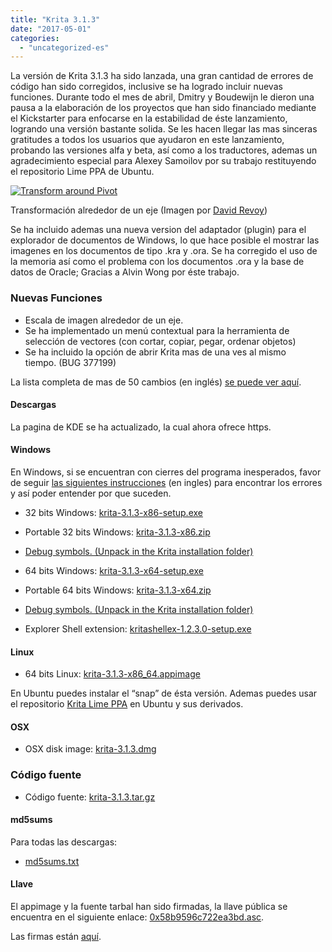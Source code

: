 ```yaml
---
title: "Krita 3.1.3"
date: "2017-05-01"
categories: 
  - "uncategorized-es"
---
```


La versión de Krita 3.1.3 ha sido lanzada, una gran cantidad de errores de código han sido corregidos, inclusive se ha logrado incluir nuevas funciones. Durante todo el mes de abril, Dmitry y Boudewijn le dieron una pausa a la elaboración de los proyectos que han sido financiado mediante el Kickstarter para enfocarse en la estabilidad de éste lanzamiento, logrando una versión bastante solida. Se les hacen llegar las mas sinceras gratitudes a todos los usuarios que ayudaron en este lanzamiento, probando las versiones alfa y beta, así como a los traductores, ademas un agradecimiento especial para Alexey Samoilov por su trabajo restituyendo el repositorio Lime PPA de Ubuntu.

[![Transform around Pivot](/images/posts/2017/pivot-1024x527.png)](/images/posts/2017/pivot.png)

Transformación alrededor de un eje (Imagen por [David Revoy](https://peppercarrot.com))

Se ha incluido ademas una nueva version del adaptador (plugin) para el explorador de documentos de Windows, lo que hace posible el mostrar las imagenes en los documentos de tipo .kra y .ora. Se ha corregido el uso de la memoria así como el problema con los documentos .ora y la base de datos de Oracle; Gracias a Alvin Wong por éste trabajo.

### Nuevas Funciones

- Escala de imagen alrededor de un eje.
- Se ha implementado un menú contextual para la herramienta de selección de vectores (con cortar, copiar, pegar, ordenar objetos)
- Se ha incluido la opción de abrir Krita mas de una ves al mismo tiempo. (BUG 377199)

La lista completa de mas de 50 cambios (en inglés) [se puede ver aquí](https://krita.org/en/release-notes-for-3-1-3/).

#### Descargas

La pagina de KDE se ha actualizado, la cual ahora ofrece https.

#### Windows

En Windows, si se encuentran con cierres del programa inesperados, favor de seguir [las siguientes instrucciones](https://docs.krita.org/Dr._Mingw_debugger) (en ingles) para encontrar los errores y así poder entender por que suceden.

- 32 bits Windows: [krita-3.1.3-x86-setup.exe](https://download.kde.org/stable/krita/3.1.3/krita-3.1.3-x86-setup.exe)
- Portable 32 bits Windows: [krita-3.1.3-x86.zip](https://download.kde.org/stable/krita/3.1.3/krita-3.1.3-x86.zip)
- [Debug symbols. (Unpack in the Krita installation folder)](https://download.kde.org/stable/krita/3.1.3/krita-3.1.3-x86-dbg.zip)

- 64 bits Windows: [krita-3.1.3-x64-setup.exe](https://download.kde.org/stable/krita/3.1.3/krita-3.1.3-x64-setup.exe)
- Portable 64 bits Windows: [krita-3.1.3-x64.zip](https://download.kde.org/stable/krita/3.1.3/krita-3.1.3-x64.zip)
- [Debug symbols. (Unpack in the Krita installation folder)](https://download.kde.org/stable/krita/3.1.3/krita-3.1.3-x64-dbg.zip)

- Explorer Shell extension: [kritashellex-1.2.3.0-setup.exe](https://download.kde.org/stable/krita/kritashellex-1.2.3.0-setup.exe)

#### Linux

- 64 bits Linux: [krita-3.1.3-x86\_64.appimage](https://download.kde.org/stable/krita/3.1.3/krita-3.1.3-x86_64.appimage)

En Ubuntu puedes instalar el “snap” de ésta versión. Ademas puedes usar el repositorio [Krita Lime PPA](https://launchpad.net/~kritalime/+archive/ubuntu/ppa) en Ubuntu y sus derivados.

#### OSX

- OSX disk image: [krita-3.1.3.dmg](https://download.kde.org/stable/krita/3.1.3/krita-3.1.3.dmg)

### Código fuente

- Código fuente: [krita-3.1.3.tar.gz](https://download.kde.org/stable/krita/3.1.3/krita-3.1.3.tar.gz)

#### md5sums

Para todas las descargas:

- [md5sums.txt](https://download.kde.org/stable/krita/3.1.3/md5sums.txt)

#### Llave

El appimage y la fuente tarbal han sido firmadas, la llave pública se encuentra en el siguiente enlace: [0x58b9596c722ea3bd.asc](https://share.kde.org/index.php/s/fJ99V5mZvuyD0z8).

Las firmas están [aquí](http://download.kde.org/unstable/krita/3.1.3-beta.1).
